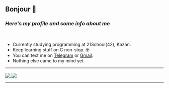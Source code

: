 ## **Bonjour** :ghost:
### *Here's my profile and some info about me*
<br />

 * Сurrently studying programming at 21School(42), Kazan.
 * Keep learning stuff on C non-stop. :nerd_face:
 * You can text me on [Telegram][1] or [Gmail][2].
 * Nothing else came to my mind yet.


***


<!--
**UralShag/UralShag** is a ✨ _special_ ✨ repository because its `README.md` (this file) appears on your GitHub profile.

Here are some ideas to get you started:

- 🔭 I’m currently working on ...
- 🌱 I’m currently learning ...
- 👯 I’m looking to collaborate on ...
- 🤔 I’m looking for help with ...
- 💬 Ask me about ...
- 📫 How to reach me: ...
- 😄 Pronouns: ...
- ⚡ Fun fact: ...
-->

<a href="https://github.com/tsegeron/tsegeron">
  <img align="center" src="https://github-readme-stats.vercel.app/api?username=tsegeron&count_private=true&show_icons=true&theme=radical&border_color=141845&title_color=F5EACD&text_color=A79081&icon_color=915A6C&bg_color=373345&border_radius=15" />
</a>


<a href="https://github.com/tsegeron/tsegeron">
  <img align="center" src="https://github-readme-stats.vercel.app/api/top-langs/?username=tsegeron&layout=compact&langs_count=5&title_color=F5EACD&text_color=A79081&icon_color=915A6C&bg_color=373345&border_color=141845&border_radius=15" />
</a>
       
       
***

[1]: https://t.me/tsegeron
[2]: mailto:inv.uralsh@gmail.com

<!-- <img align="center" src="https://github-readme-stats.vercel.app/api/top-langs/?username=UralShag&show_icons=true&theme=radical" /> -->
